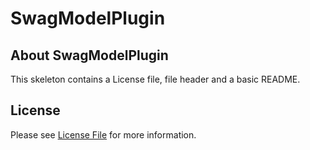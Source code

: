 # SwagModelPlugin
## About SwagModelPlugin
This skeleton contains a License file, file header and a basic README.

## License

Please see [License File](LICENSE) for more information.